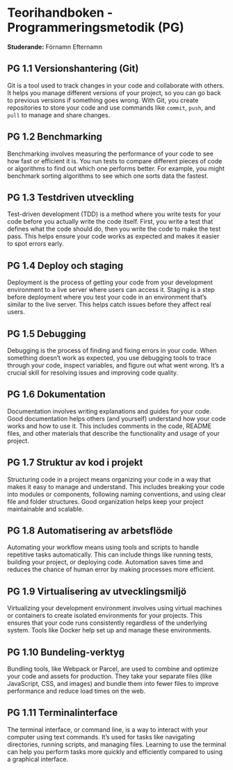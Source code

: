 # Teorihandboken - Programmeringsmetodik (PG)
**Studerande:** Förnamn Efternamn

## PG 1.1 Versionshantering (Git)
Git is a tool used to track changes in your code and collaborate with others. It helps you manage different versions of your project, so you can go back to previous versions if something goes wrong. With Git, you create repositories to store your code and use commands like `commit`, `push`, and `pull` to manage and share changes.

## PG 1.2 Benchmarking
Benchmarking involves measuring the performance of your code to see how fast or efficient it is. You run tests to compare different pieces of code or algorithms to find out which one performs better. For example, you might benchmark sorting algorithms to see which one sorts data the fastest.

## PG 1.3 Testdriven utveckling
Test-driven development (TDD) is a method where you write tests for your code before you actually write the code itself. First, you write a test that defines what the code should do, then you write the code to make the test pass. This helps ensure your code works as expected and makes it easier to spot errors early.

## PG 1.4 Deploy och staging
Deployment is the process of getting your code from your development environment to a live server where users can access it. Staging is a step before deployment where you test your code in an environment that’s similar to the live server. This helps catch issues before they affect real users.

## PG 1.5 Debugging
Debugging is the process of finding and fixing errors in your code. When something doesn’t work as expected, you use debugging tools to trace through your code, inspect variables, and figure out what went wrong. It’s a crucial skill for resolving issues and improving code quality.

## PG 1.6 Dokumentation
Documentation involves writing explanations and guides for your code. Good documentation helps others (and yourself) understand how your code works and how to use it. This includes comments in the code, README files, and other materials that describe the functionality and usage of your project.

## PG 1.7 Struktur av kod i projekt
Structuring code in a project means organizing your code in a way that makes it easy to manage and understand. This includes breaking your code into modules or components, following naming conventions, and using clear file and folder structures. Good organization helps keep your project maintainable and scalable.

## PG 1.8 Automatisering av arbetsflöde
Automating your workflow means using tools and scripts to handle repetitive tasks automatically. This can include things like running tests, building your project, or deploying code. Automation saves time and reduces the chance of human error by making processes more efficient.

## PG 1.9 Virtualisering av utvecklingsmiljö
Virtualizing your development environment involves using virtual machines or containers to create isolated environments for your projects. This ensures that your code runs consistently regardless of the underlying system. Tools like Docker help set up and manage these environments.

## PG 1.10 Bundeling-verktyg
Bundling tools, like Webpack or Parcel, are used to combine and optimize your code and assets for production. They take your separate files (like JavaScript, CSS, and images) and bundle them into fewer files to improve performance and reduce load times on the web.

## PG 1.11 Terminalinterface
The terminal interface, or command line, is a way to interact with your computer using text commands. It’s used for tasks like navigating directories, running scripts, and managing files. Learning to use the terminal can help you perform tasks more quickly and efficiently compared to using a graphical interface.

